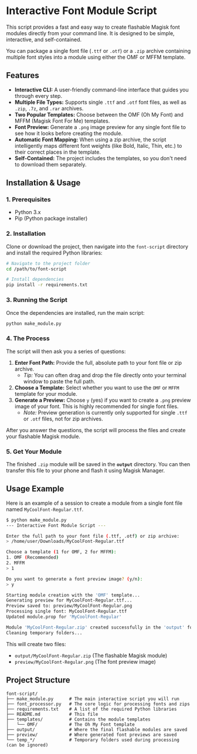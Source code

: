 # Interactive Font Module Script

This script provides a fast and easy way to create flashable Magisk font modules directly from your command line. It is designed to be simple, interactive, and self-contained.

You can package a single font file (`.ttf` or `.otf`) or a `.zip` archive containing multiple font styles into a module using either the OMF or MFFM template.

## Features

*   **Interactive CLI:** A user-friendly command-line interface that guides you through every step.
*   **Multiple File Types:** Supports single `.ttf` and `.otf` font files, as well as `.zip`, `.7z`, and `.rar` archives.
*   **Two Popular Templates:** Choose between the OMF (Oh My Font) and MFFM (Magisk Font For Me) templates.
*   **Font Preview:** Generate a `.png` image preview for any single font file to see how it looks before creating the module.
*   **Automatic Font Mapping:** When using a zip archive, the script intelligently maps different font weights (like Bold, Italic, Thin, etc.) to their correct places in the template.
*   **Self-Contained:** The project includes the templates, so you don't need to download them separately.

## Installation & Usage

### 1. Prerequisites

*   Python 3.x
*   Pip (Python package installer)

### 2. Installation

Clone or download the project, then navigate into the `font-script` directory and install the required Python libraries:

```bash
# Navigate to the project folder
cd /path/to/font-script

# Install dependencies
pip install -r requirements.txt
```

### 3. Running the Script

Once the dependencies are installed, run the main script:

```bash
python make_module.py
```

### 4. The Process

The script will then ask you a series of questions:

1.  **Enter Font Path:** Provide the full, absolute path to your font file or zip archive.
    *   *Tip:* You can often drag and drop the file directly onto your terminal window to paste the full path.
2.  **Choose a Template:** Select whether you want to use the `OMF` or `MFFM` template for your module.
3.  **Generate a Preview:** Choose `y` (yes) if you want to create a `.png` preview image of your font. This is highly recommended for single font files.
    *   *Note:* Preview generation is currently only supported for single `.ttf` or `.otf` files, not for zip archives.

After you answer the questions, the script will process the files and create your flashable Magisk module.

### 5. Get Your Module

The finished `.zip` module will be saved in the **`output`** directory. You can then transfer this file to your phone and flash it using Magisk Manager.

## Usage Example

Here is an example of a session to create a module from a single font file named `MyCoolFont-Regular.ttf`.

```bash
$ python make_module.py
--- Interactive Font Module Script ---

Enter the full path to your font file (.ttf, .otf) or zip archive: 
> /home/user/Downloads/MyCoolFont-Regular.ttf

Choose a template (1 for OMF, 2 for MFFM): 
1. OMF (Recommended)
2. MFFM
> 1

Do you want to generate a font preview image? (y/n): 
> y

Starting module creation with the 'OMF' template...
Generating preview for MyCoolFont-Regular.ttf...
Preview saved to: preview/MyCoolFont-Regular.png
Processing single font: MyCoolFont-Regular.ttf
Updated module.prop for 'MyCoolFont-Regular'

Module 'MyCoolFont-Regular.zip' created successfully in the 'output' folder!
Cleaning temporary folders...
```

This will create two files:
*   `output/MyCoolFont-Regular.zip` (The flashable Magisk module)
*   `preview/MyCoolFont-Regular.png` (The font preview image)

## Project Structure

```
font-script/
├── make_module.py      # The main interactive script you will run
├── font_processor.py   # The core logic for processing fonts and zips
├── requirements.txt    # A list of the required Python libraries
├── README.md           # This file
├── templates/          # Contains the module templates
│   └── OMF/            # The Oh My Font template
├── output/             # Where the final flashable modules are saved
├── preview/            # Where generated font previews are saved
└── temp_*/             # Temporary folders used during processing (can be ignored)
```

